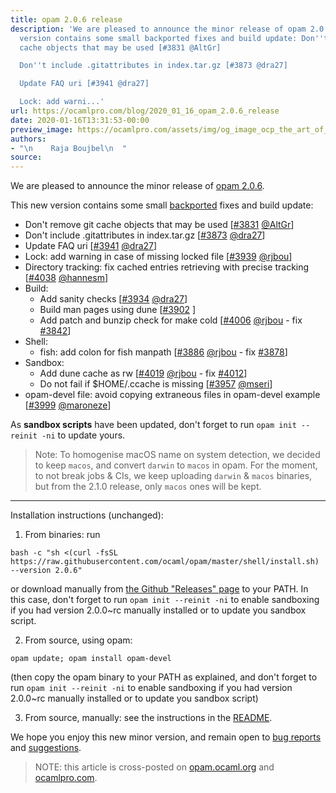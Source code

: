 ```yaml
---
title: opam 2.0.6 release
description: 'We are pleased to announce the minor release of opam 2.0.6. This new
  version contains some small backported fixes and build update: Don''t remove git
  cache objects that may be used [#3831 @AltGr]

  Don''t include .gitattributes in index.tar.gz [#3873 @dra27]

  Update FAQ uri [#3941 @dra27]

  Lock: add warni...'
url: https://ocamlpro.com/blog/2020_01_16_opam_2.0.6_release
date: 2020-01-16T13:31:53-00:00
preview_image: https://ocamlpro.com/assets/img/og_image_ocp_the_art_of_prog.png
authors:
- "\n    Raja Boujbel\n  "
source:
---
```


<p>We are pleased to announce the minor release of <a href="https://github.com/ocaml/opam/releases/tag/2.0.6">opam 2.0.6</a>.</p>
<p>This new version contains some small <a href="https://github.com/ocaml/opam/pull/3973">backported</a> fixes and build update:</p>
<ul>
<li>Don't remove git cache objects that may be used [<a href="https://github.com/ocaml/opam/pull/3831">#3831</a> <a href="https://github.com/AltGr">@AltGr</a>]
</li>
<li>Don't include .gitattributes in index.tar.gz [<a href="https://github.com/ocaml/opam/pull/3873">#3873</a> <a href="https://github.com/dra27">@dra27</a>]
</li>
<li>Update FAQ uri [<a href="https://github.com/ocaml/opam/pull/3941">#3941</a> <a href="https://github.com/dra27">@dra27</a>]
</li>
<li>Lock: add warning in case of missing locked file [<a href="https://github.com/ocaml/opam/pull/3939">#3939</a> <a href="https://github.com/rjbou">@rjbou</a>]
</li>
<li>Directory tracking: fix cached entries retrieving with precise
tracking [<a href="https://github.com/ocaml/opam/pull/4038">#4038</a> <a href="https://github.com/hannesm">@hannesm</a>]
</li>
<li>Build:
<ul>
<li>Add sanity checks [<a href="https://github.com/ocaml/opam/pull/3934">#3934</a> <a href="https://github.com/dra27">@dra27</a>]
</li>
<li>Build man pages using dune [<a href="https://github.com/ocaml/opam/issues/3902">#3902</a> ]
</li>
<li>Add patch and bunzip check for make cold [<a href="https://github.com/ocaml/opam/pull/4006">#4006</a> <a href="https://github.com/rjbou">@rjbou</a> - fix <a href="https://github.com/ocaml/opam/issues/3842">#3842</a>]
</li>
</ul>
</li>
<li>Shell:
<ul>
<li>fish: add colon for fish manpath [<a href="https://github.com/ocaml/opam/pull/3886">#3886</a> <a href="https://github.com/rjbou">@rjbou</a> - fix <a href="https://github.com/ocaml/opam/issues/3878">#3878</a>]
</li>
</ul>
</li>
<li>Sandbox:
<ul>
<li>Add dune cache as rw [<a href="https://github.com/ocaml/opam/pull/4019">#4019</a> <a href="https://github.com/rjbou">@rjbou</a> - fix <a href="https://github.com/ocaml/opam/issues/4012">#4012</a>]
</li>
<li>Do not fail if $HOME/.ccache is missing [<a href="https://github.com/ocaml/opam/pull/3957">#3957</a> <a href="https://github.com/mseri">@mseri</a>]
</li>
</ul>
</li>
<li>opam-devel file: avoid copying extraneous files in opam-devel example [<a href="https://github.com/ocaml/opam/pull/3999">#3999</a> <a href="https://github.com/maroneze">@maroneze</a>]
</li>
</ul>
<p>As <strong>sandbox scripts</strong> have been updated, don't forget to run <code>opam init --reinit -ni</code> to update yours.</p>
<blockquote>
<p>Note: To homogenise macOS name on system detection, we decided to keep <code>macos</code>, and convert <code>darwin</code> to <code>macos</code> in opam. For the moment, to not break jobs &amp; CIs, we keep uploading <code>darwin</code> &amp; <code>macos</code> binaries, but from the 2.1.0 release, only <code>macos</code> ones will be kept.</p>
</blockquote>
<hr>
<p>Installation instructions (unchanged):</p>
<ol>
<li>From binaries: run
</li>
</ol>
<pre><code class="language-sheel-session">bash -c "sh &lt;(curl -fsSL https://raw.githubusercontent.com/ocaml/opam/master/shell/install.sh) --version 2.0.6"
</code></pre>
<p>or download manually from <a href="https://github.com/ocaml/opam/releases/tag/2.0.6">the Github "Releases" page</a> to your PATH. In this case, don't forget to run <code>opam init --reinit -ni</code> to enable sandboxing if you had version 2.0.0~rc manually installed or to update you sandbox script.</p>
<ol start="2">
<li>From source, using opam:
</li>
</ol>
<pre><code class="language-shell-session">opam update; opam install opam-devel
</code></pre>
<p>(then copy the opam binary to your PATH as explained, and don't forget to run <code>opam init --reinit -ni</code> to enable sandboxing if you had version 2.0.0~rc manually installed or to update you sandbox script)</p>
<ol start="3">
<li>From source, manually: see the instructions in the <a href="https://github.com/ocaml/opam/tree/2.0.6#compiling-this-repo">README</a>.
</li>
</ol>
<p>We hope you enjoy this new minor version, and remain open to <a href="https://github.com/ocaml/opam/issues">bug reports</a> and <a href="https://github.com/ocaml/opam/issues">suggestions</a>.</p>
<blockquote>
<p>NOTE: this article is cross-posted on <a href="https://opam.ocaml.org/blog/">opam.ocaml.org</a> and <a href="https://ocamlpro.com/blog">ocamlpro.com</a>.</p>
</blockquote>

